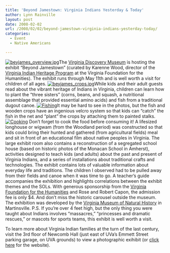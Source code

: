 ```yaml
---
title: 'Beyond Jamestown: Virginia Indians Yesterday & Today'
author: Lynn Rainville
layout: post
date: 2008-02-02
url: /2008/02/02/beyond-jamestown-virginia-indians-yesterday-today/
categories:
  - Event
  - Native Americans

---
```

<a href="http://www.locohistory.org/blog/albemarle/?attachment_id=186" rel="attachment wp-att-186" title="beyjames_overview.jpg"><img src="http://www.locohistory.org/blog/albemarle/wp-content/uploads/2008/02/beyjames_overview.jpg" alt="beyjames_overview.jpg" /></a>The [Virginia Discovery Museum][1] is hosting the exhibit &#8220;Beyond Jamestown&#8221; (curated by Karenne Wood, director of the <a href="http://www.virginiafoundation.org/VIHP/program.html" target="_blank">Virginia Indian Heritage Program</a> at the Virginia Foundation for the Humanities). The exhibit runs through May 11th and is well worth a visit for children of all ages. <a href="http://www.locohistory.org/blog/albemarle/?attachment_id=183" rel="attachment wp-att-183" title="beyjames_crops.jpg"><img src="http://www.locohistory.org/blog/albemarle/wp-content/uploads/2008/02/beyjames_crops.jpg" alt="beyjames_crops.jpg" /></a>While kids and their adult guests read about the vibrant heritage of Indians in Virginia, children can learn how to plant the &#8220;three sisters&#8221; (corns, beans, and squash, a nutritional assemblage that provided essential amino acids) and fish from a traditional dugout canoe. <a href="http://www.locohistory.org/blog/albemarle/?attachment_id=184" rel="attachment wp-att-184" title="Fishing"><img src="http://www.locohistory.org/blog/albemarle/wp-content/uploads/2008/02/beyjames_fish.jpg" alt="Fishing" /></a>It may be hard to see in the photos, but the fish and wooden crops have an ingenious velcro system so that kids can &#8220;catch&#8221; the fish in the net and &#8220;plant&#8221; the crops by attaching them to painted stalks. <a href="http://www.locohistory.org/blog/albemarle/?attachment_id=185" rel="attachment wp-att-185" title="Cooking"><img src="http://www.locohistory.org/blog/albemarle/wp-content/uploads/2008/02/beyjames_hearth.jpg" alt="Cooking" /></a> Don&#8217;t forget to cook the food before consuming it! A lifesized longhouse or wigwam (from the Woodland period) was constructed so that kids could bring their hunted and gathered (from agricultural fields) meal and sit in front of an educational film about native peoples in Virginia. The large exhibit room also contains a reconstruction of a segregated school house (based on historic photos of the Monacan School in Amherst), activities designed to teach kids (and adults) about the past and present of Virginia Indians, and a series of installations about traditional crafts and technologies. The exhibit contains lots of valuable information about everyday life and traditions. The children I observed had to be pulled away from their fields and canoe when it was time to go. A teacher&#8217;s guide accompanies the exhibition and highlights correlations between the exhibit themes and the SOLs. With generous sponsorship from the <a href="http://www.virginiafoundation.org/" target="_blank">Virginia Foundation for the Humanities</a> and Rose and Robert Capon, the admission fee is only $4. And don&#8217;t miss the historic carousel outside the museum. The exhibition was developed by the [Virginia Museum of Natural History][2] in Martinsville. P.S. If you&#8217;re over 4 feet high, but the only thing you were taught about Indians involves &#8220;massacres,&#8221; &#8220;princesses and dramatic rescues,&#8221; or mascots for sports teams, this exhibit is well worth a visit.

To learn more about Virginia Indian families at the turn of the last century, visit the 3rd floor of Newcomb Hall (just east of UVa&#8217;s Emmett Street parking garage, on UVA grounds) to view a photographic exihibit (or [click here][3] for the website).

 [1]: http://www.vadm.org/
 [2]: http://www.vmnh.net/
 [3]: http://www.faculty.sbc.edu/lrainville/VAIndiansExhibit/index.html